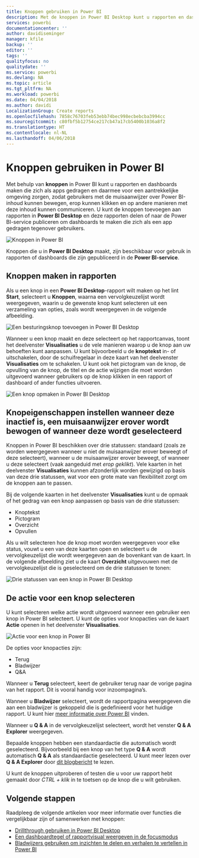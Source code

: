 ```yaml
---
title: Knoppen gebruiken in Power BI
description: Met de knoppen in Power BI Desktop kunt u rapporten en dashboards maken die zich als apps gedragen en de betrokkenheid bij gebruikers verdiepen
services: powerbi
documentationcenter: ''
author: davidiseminger
manager: kfile
backup: ''
editor: ''
tags: ''
qualityfocus: no
qualitydate: ''
ms.service: powerbi
ms.devlang: NA
ms.topic: article
ms.tgt_pltfrm: NA
ms.workload: powerbi
ms.date: 04/04/2018
ms.author: davidi
LocalizationGroup: Create reports
ms.openlocfilehash: 7858c76703feb53ebb74bec998ecbebcba3994cc
ms.sourcegitcommit: c80fbf5b12754ce217cb47a17cb5400b1036a8f2
ms.translationtype: HT
ms.contentlocale: nl-NL
ms.lasthandoff: 04/06/2018
---
```

# <a name="using-buttons-in-power-bi"></a>Knoppen gebruiken in Power BI
Met behulp van **knoppen** in Power BI kunt u rapporten en dashboards maken die zich als apps gedragen en daarmee voor een aantrekkelijke omgeving zorgen, zodat gebruikers met de muisaanwijzer over Power BI-inhoud kunnen bewegen, erop kunnen klikken en op andere manieren met deze inhoud kunnen communiceren. U kunt de knoppen toevoegen aan rapporten in **Power BI Desktop** en deze rapporten delen of naar de Power BI-service publiceren om dashboards te maken die zich als een app gedragen tegenover gebruikers.

![Knoppen in Power BI](media/desktop-buttons/desktop-buttons_01.png)

Knoppen die u in **Power BI Desktop** maakt, zijn beschikbaar voor gebruik in rapporten of dashboards die zijn gepubliceerd in de **Power BI-service**.

## <a name="creating-buttons-in-reports"></a>Knoppen maken in rapporten
Als u een knop in een **Power BI Desktop**-rapport wilt maken op het lint **Start**, selecteert u **Knoppen**, waarna een vervolgkeuzelijst wordt weergegeven, waarin u de gewenste knop kunt selecteren uit een verzameling van opties, zoals wordt weergegeven in de volgende afbeelding. 

![Een besturingsknop toevoegen in Power BI Desktop](media/desktop-buttons/desktop-buttons_02.png)

Wanneer u een knop maakt en deze selecteert op het rapportcanvas, toont het deelvenster **Visualisaties** u de vele manieren waarop u de knop aan uw behoeften kunt aanpassen. U kunt bijvoorbeeld u de **knoptekst** in- of uitschakelen, door de schuifregelaar in deze kaart van het deelvenster **Visualisaties** om te schakelen. U kunt ook het pictogram van de knop, de opvulling van de knop, de titel en de actie wijzigen die moet worden uitgevoerd wanneer gebruikers op de knop klikken in een rapport of dashboard of ander functies uitvoeren.

![Een knop opmaken in Power BI Desktop](media/desktop-buttons/desktop-buttons_03.png)

## <a name="set-button-properties-when-idle-hovered-over-or-selected"></a>Knopeigenschappen instellen wanneer deze inactief is, een muisaanwijzer erover wordt bewogen of wanneer deze wordt geselecteerd

Knoppen in Power BI beschikken over drie statussen: standaard (zoals ze worden weergegeven wanneer u niet de muisaanwijzer erover beweegt of deze selecteert), wanneer u de muisaanwijzer erover beweegt, of wanneer u deze selecteert (vaak aangeduid met *erop geklikt*). Vele kaarten in het deelvenster **Visualisaties** kunnen afzonderlijk worden gewijzigd op basis van deze drie statussen, wat voor een grote mate van flexibiliteit zorgt om de knoppen aan te passen.

Bij de volgende kaarten in het deelvenster **Visualisaties** kunt u de opmaak of het gedrag van een knop aanpassen op basis van de drie statussen:

* Knoptekst
* Pictogram
* Overzicht
* Opvullen

Als u wilt selecteren hoe de knop moet worden weergegeven voor elke status, vouwt u een van deze kaarten open en selecteert u de vervolgkeuzelijst die wordt weergegeven aan de bovenkant van de kaart. In de volgende afbeelding ziet u de kaart **Overzicht** uitgevouwen met de vervolgkeuzelijst die is geselecteerd om de drie statussen te tonen:

![Drie statussen van een knop in Power BI Desktop](media/desktop-buttons/desktop-buttons_04.png)


## <a name="select-the-action-for-a-button"></a>De actie voor een knop selecteren

U kunt selecteren welke actie wordt uitgevoerd wanneer een gebruiker een knop in Power BI selecteert. U kunt de opties voor knopacties van de kaart **Actie** openen in het deelvenster **Visualisaties**.

![Actie voor een knop in Power BI](media/desktop-buttons/desktop-buttons_05.png)

De opties voor knopacties zijn:

* Terug
* Bladwijzer
* Q&A

Wanneer u **Terug** selecteert, keert de gebruiker terug naar de vorige pagina van het rapport. Dit is vooral handig voor inzoompagina’s.

Wanneer u **Bladwijzer** selecteert, wordt de rapportpagina weergegeven die aan een bladwijzer is gekoppeld die is gedefinieerd voor het huidige rapport. U kunt hier [meer informatie over Power BI](desktop-bookmarks.md) vinden. 

Wanneer u **Q & A** in de vervolgkeuzelijst selecteert, wordt het venster **Q & A Explorer** weergegeven. 

Bepaalde knoppen hebben een standaardactie die automatisch wordt geselecteerd. Bijvoorbeeld bij een knop van het type **Q & A** wordt automatisch **Q & A** als standaardactie geselecteerd. U kunt meer lezen over **Q & A Explorer** door [dit blogbericht](https://powerbi.microsoft.com/blog/power-bi-desktop-april-2018-feature-summary/#Q&AExplorer) te lezen.

U kunt de knoppen uitproberen of testen die u voor uw rapport hebt gemaakt door *CTRL + klik* in te toetsen op de knop die u wilt gebruiken. 

## <a name="next-steps"></a>Volgende stappen
Raadpleeg de volgende artikelen voor meer informatie over functies die vergelijkbaar zijn of samenwerken met knoppen:

* [Drillthrough gebruiken in Power BI Desktop](desktop-drillthrough.md)
* [Een dashboardtegel of rapportvisual weergeven in de focusmodus](service-focus-mode.md)
* [Bladwijzers gebruiken om inzichten te delen en verhalen te vertellen in Power BI](desktop-bookmarks.md)

